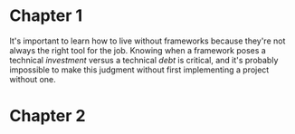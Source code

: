 # Chapter 1

It's important to learn how to live without frameworks because they're not always the right tool for the job. Knowing when a framework poses a technical _investment_ versus a technical _debt_ is critical, and it's probably impossible to make this judgment without first implementing a project without one.

# Chapter 2

